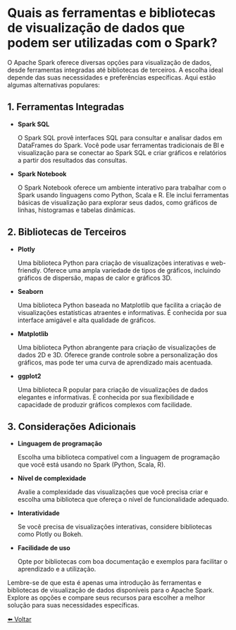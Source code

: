 # Quais as ferramentas e bibliotecas de visualização de dados que podem ser utilizadas com o Spark?

O Apache Spark oferece diversas opções para visualização de dados, desde ferramentas integradas até bibliotecas de terceiros. A escolha ideal depende das suas necessidades e preferências específicas. Aqui estão algumas alternativas populares:

## **1. Ferramentas Integradas**

* **Spark SQL** 
    
    O Spark SQL provê interfaces SQL para consultar e analisar dados em DataFrames do Spark. Você pode usar ferramentas tradicionais de BI e visualização para se conectar ao Spark SQL e criar gráficos e relatórios a partir dos resultados das consultas.

* **Spark Notebook** 
    
    O Spark Notebook oferece um ambiente interativo para trabalhar com o Spark usando linguagens como Python, Scala e R. Ele inclui ferramentas básicas de visualização para explorar seus dados, como gráficos de linhas, histogramas e tabelas dinâmicas.

## **2. Bibliotecas de Terceiros**

* **Plotly** 
    
    Uma biblioteca Python para criação de visualizações interativas e web-friendly. Oferece uma ampla variedade de tipos de gráficos, incluindo gráficos de dispersão, mapas de calor e gráficos 3D.

* **Seaborn** 
    
    Uma biblioteca Python baseada no Matplotlib que facilita a criação de visualizações estatísticas atraentes e informativas. É conhecida por sua interface amigável e alta qualidade de gráficos.

* **Matplotlib** 
    
    Uma biblioteca Python abrangente para criação de visualizações de dados 2D e 3D. Oferece grande controle sobre a personalização dos gráficos, mas pode ter uma curva de aprendizado mais acentuada.

* **ggplot2** 
    
    Uma biblioteca R popular para criação de visualizações de dados elegantes e informativas. É conhecida por sua flexibilidade e capacidade de produzir gráficos complexos com facilidade.

## **3. Considerações Adicionais**

* **Linguagem de programação** 
    
    Escolha uma biblioteca compatível com a linguagem de programação que você está usando no Spark (Python, Scala, R).

* **Nível de complexidade** 
    
    Avalie a complexidade das visualizações que você precisa criar e escolha uma biblioteca que ofereça o nível de funcionalidade adequado.

* **Interatividade** 
    
    Se você precisa de visualizações interativas, considere bibliotecas como Plotly ou Bokeh.

* **Facilidade de uso** 
    
    Opte por bibliotecas com boa documentação e exemplos para facilitar o aprendizado e a utilização.


Lembre-se de que esta é apenas uma introdução às ferramentas e bibliotecas de visualização de dados disponíveis para o Apache Spark. Explore as opções e compare seus recursos para escolher a melhor solução para suas necessidades específicas.


[⬅️ Voltar](../apache_spark.md)